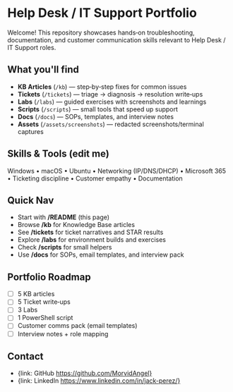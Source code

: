 # Help Desk / IT Support Portfolio

Welcome! This repository showcases hands‑on troubleshooting, documentation, and customer communication skills relevant to Help Desk / IT Support roles.

## What you'll find

- **KB Articles** (`/kb`) — step‑by‑step fixes for common issues
- **Tickets** (`/tickets`) — triage → diagnosis → resolution write‑ups
- **Labs** (`/labs`) — guided exercises with screenshots and learnings
- **Scripts** (`/scripts`) — small tools that speed up support
- **Docs** (`/docs`) — SOPs, templates, and interview notes
- **Assets** (`/assets/screenshots`) — redacted screenshots/terminal captures

## Skills & Tools (edit me)

Windows • macOS • Ubuntu • Networking (IP/DNS/DHCP) • Microsoft 365 • Ticketing discipline • Customer empathy • Documentation

## Quick Nav

- Start with **/README** (this page)
- Browse **/kb** for Knowledge Base articles
- See **/tickets** for ticket narratives and STAR results
- Explore **/labs** for environment builds and exercises
- Check **/scripts** for small helpers
- Use **/docs** for SOPs, email templates, and interview pack

## Portfolio Roadmap

- [ ] 5 KB articles
- [ ] 5 Ticket write‑ups
- [ ] 3 Labs
- [ ] 1 PowerShell script
- [ ] Customer comms pack (email templates)
- [ ] Interview notes + role mapping

## Contact

- {link: GitHub https://github.com/MorvidAngel}
- {link: LinkedIn https://www.linkedin.com/in/jack-perez/}
